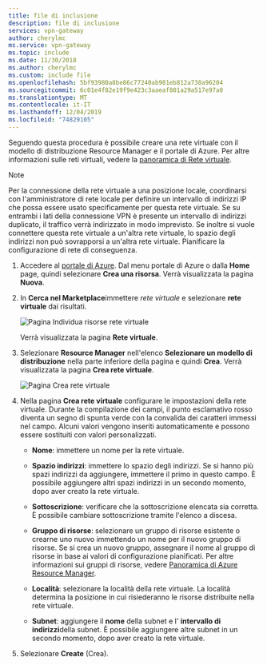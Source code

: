 ```yaml
---
title: file di inclusione
description: file di inclusione
services: vpn-gateway
author: cherylmc
ms.service: vpn-gateway
ms.topic: include
ms.date: 11/30/2018
ms.author: cherylmc
ms.custom: include file
ms.openlocfilehash: 5bf93980a8be86c77240ab981eb812a738a96204
ms.sourcegitcommit: 6c01e4f82e19f9e423c3aaeaf801a29a517e97a0
ms.translationtype: MT
ms.contentlocale: it-IT
ms.lasthandoff: 12/04/2019
ms.locfileid: "74829105"
---
```

Seguendo questa procedura è possibile creare una rete virtuale con il modello di distribuzione Resource Manager e il portale di Azure. Per altre informazioni sulle reti virtuali, vedere la [panoramica di Rete virtuale](../articles/virtual-network/virtual-networks-overview.md).

>[!NOTE]
>Per la connessione della rete virtuale a una posizione locale, coordinarsi con l'amministratore di rete locale per definire un intervallo di indirizzi IP che possa essere usato specificamente per questa rete virtuale. Se su entrambi i lati della connessione VPN è presente un intervallo di indirizzi duplicato, il traffico verrà indirizzato in modo imprevisto. Se inoltre si vuole connettere questa rete virtuale a un'altra rete virtuale, lo spazio degli indirizzi non può sovrapporsi a un'altra rete virtuale. Pianificare la configurazione di rete di conseguenza.
>
>

1. Accedere al [portale di Azure](https://portal.azure.com).  Dal menu portale di Azure o dalla **Home** page, quindi selezionare **Crea una risorsa**. Verrà visualizzata la pagina **Nuova**.

2. In **Cerca nel Marketplace**immettere *rete virtuale* e selezionare **rete virtuale** dai risultati.

   ![Pagina Individua risorse rete virtuale](./media/vpn-gateway-basic-vnet-rm-portal-include/search-marketplace-for-virtual-network.png "Pagina Individua risorse rete virtuale")

   Verrà visualizzata la pagina **Rete virtuale**.

3. Selezionare **Resource Manager** nell'elenco **Selezionare un modello di distribuzione** nella parte inferiore della pagina e quindi **Crea**. Verrà visualizzata la pagina **Crea rete virtuale**.

   ![Pagina Crea rete virtuale](./media/vpn-gateway-basic-vnet-rm-portal-include/vnet.png "Pagina Crea rete virtuale")

4. Nella pagina **Crea rete virtuale** configurare le impostazioni della rete virtuale. Durante la compilazione dei campi, il punto esclamativo rosso diventa un segno di spunta verde con la convalida dei caratteri immessi nel campo. Alcuni valori vengono inseriti automaticamente e possono essere sostituiti con valori personalizzati.

   - **Nome**: immettere un nome per la rete virtuale.

   - **Spazio indirizzi**: immettere lo spazio degli indirizzi. Se si hanno più spazi indirizzi da aggiungere, immettere il primo in questo campo. È possibile aggiungere altri spazi indirizzi in un secondo momento, dopo aver creato la rete virtuale.

   - **Sottoscrizione**: verificare che la sottoscrizione elencata sia corretta. È possibile cambiare sottoscrizione tramite l'elenco a discesa.

   - **Gruppo di risorse**: selezionare un gruppo di risorse esistente o crearne uno nuovo immettendo un nome per il nuovo gruppo di risorse. Se si crea un nuovo gruppo, assegnare il nome al gruppo di risorse in base ai valori di configurazione pianificati. Per altre informazioni sui gruppi di risorse, vedere [Panoramica di Azure Resource Manager](../articles/azure-resource-manager/resource-group-overview.md#resource-groups).

   - **Località**: selezionare la località della rete virtuale. La località determina la posizione in cui risiederanno le risorse distribuite nella rete virtuale.

   - **Subnet**: aggiungere il **nome** della subnet e l' **intervallo di indirizzi**della subnet. È possibile aggiungere altre subnet in un secondo momento, dopo aver creato la rete virtuale. 
     
5. Selezionare **Create** (Crea).
